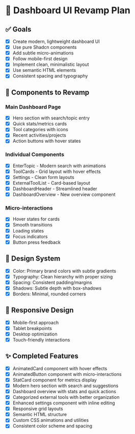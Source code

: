 # 🎨 Dashboard UI Revamp Plan

## ✅ Goals
- [x] Create modern, lightweight dashboard UI
- [x] Use pure Shadcn components 
- [x] Add subtle micro-animations
- [x] Follow mobile-first design
- [x] Implement clean, minimalistic layout
- [x] Use semantic HTML elements
- [x] Consistent spacing and typography

## 🎯 Components to Revamp

### Main Dashboard Page
- [x] Hero section with search/topic entry
- [x] Quick stats/metrics cards
- [x] Tool categories with icons
- [x] Recent activities/projects
- [x] Action buttons with hover states

### Individual Components
- [x] EnterTopic - Modern search with animations
- [x] ToolCards - Grid layout with hover effects  
- [x] Settings - Clean form layouts
- [x] ExternalToolList - Card-based layout
- [x] DashboardHeader - Streamlined header
- [x] DashboardOverview - New overview component

### Micro-interactions
- [x] Hover states for cards
- [x] Smooth transitions
- [x] Loading states
- [x] Focus indicators
- [x] Button press feedback

## 🎨 Design System
- [x] Color: Primary brand colors with subtle gradients
- [x] Typography: Clean hierarchy with proper sizing
- [x] Spacing: Consistent padding/margins
- [x] Shadows: Subtle depth with box-shadows
- [x] Borders: Minimal, rounded corners

## 📱 Responsive Design
- [x] Mobile-first approach
- [x] Tablet breakpoints
- [x] Desktop optimization
- [x] Touch-friendly interactions

## ✨ Completed Features
- [x] AnimatedCard component with hover effects
- [x] AnimatedButton component with micro-interactions
- [x] StatCard component for metrics display
- [x] Modern hero section with search and suggestions
- [x] Dashboard overview with stats and quick actions
- [x] Categorized external tools with better organization
- [x] Enhanced settings component with inline editing
- [x] Responsive grid layouts
- [x] Semantic HTML structure
- [x] Custom CSS animations and utilities
- [x] Consistent color scheme and spacing

